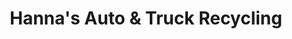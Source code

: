 ---
title: "Hanna's Auto & Truck Recycling"
url: /allentown/hannas-auto-and-truck-recycling/
shop: car parts
---